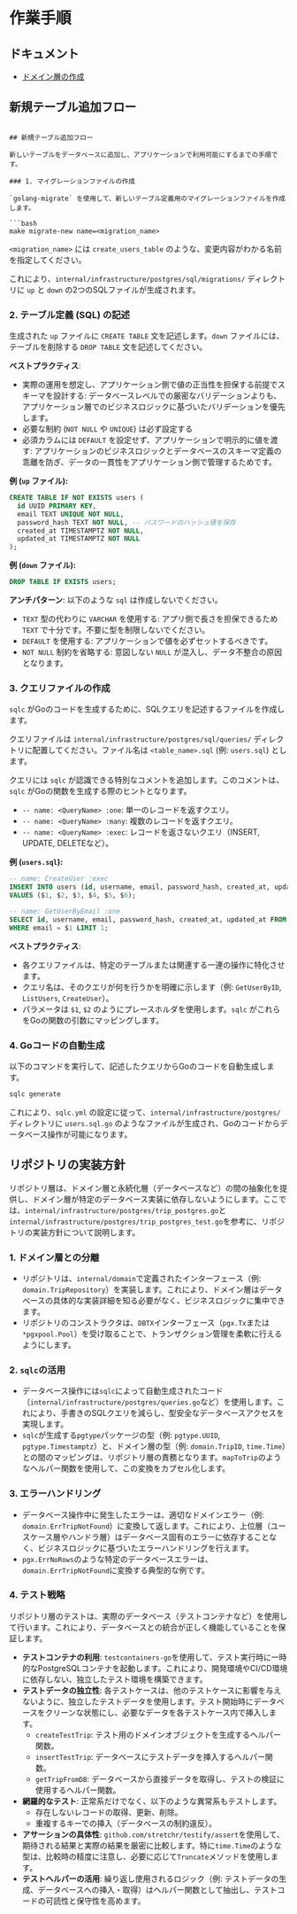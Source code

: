 # 作業手順

## ドキュメント

- [ドメイン層の作成](./domain.md)

## 新規テーブル追加フロー
```

## 新規テーブル追加フロー

新しいテーブルをデータベースに追加し、アプリケーションで利用可能にするまでの手順です。

### 1. マイグレーションファイルの作成

`golang-migrate` を使用して、新しいテーブル定義用のマイグレーションファイルを作成します。

```bash
make migrate-new name=<migration_name>
```

`<migration_name>` には `create_users_table` のような、変更内容がわかる名前を指定してください。

これにより、`internal/infrastructure/postgres/sql/migrations/` ディレクトリに `up` と `down` の2つのSQLファイルが生成されます。

### 2. テーブル定義 (SQL) の記述

生成された `up` ファイルに `CREATE TABLE` 文を記述します。`down` ファイルには、テーブルを削除する `DROP TABLE` 文を記述してください。

**ベストプラクティス**:
- 実際の運用を想定し、アプリケーション側で値の正当性を担保する前提でスキーマを設計する: データベースレベルでの厳密なバリデーションよりも、アプリケーション層でのビジネスロジックに基づいたバリデーションを優先します。
- 必要な制約 (`NOT NULL` や `UNIQUE`) は必ず設定する
- 必須カラムには `DEFAULT` を設定せず、アプリケーションで明示的に値を渡す: アプリケーションのビジネスロジックとデータベースのスキーマ定義の乖離を防ぎ、データの一貫性をアプリケーション側で管理するためです。

**例 (`up` ファイル):**
```sql
CREATE TABLE IF NOT EXISTS users (
  id UUID PRIMARY KEY,
  email TEXT UNIQUE NOT NULL,
  password_hash TEXT NOT NULL, -- パスワードのハッシュ値を保存
  created_at TIMESTAMPTZ NOT NULL,
  updated_at TIMESTAMPTZ NOT NULL
);
```

**例 (`down` ファイル):**
```sql
DROP TABLE IF EXISTS users;
```

**アンチパターン**:
以下のような `sql` は作成しないでください。

- `TEXT` 型の代わりに `VARCHAR` を使用する:
   アプリ側で長さを担保できるため `TEXT` で十分です。不要に型を制限しないでください。
- `DEFAULT` を使用する:
  アプリケーションで値を必ずセットするべきです。
- `NOT NULL` 制約を省略する:
  意図しない `NULL` が混入し、データ不整合の原因となります。

### 3. クエリファイルの作成

`sqlc` がGoのコードを生成するために、SQLクエリを記述するファイルを作成します。

クエリファイルは `internal/infrastructure/postgres/sql/queries/` ディレクトリに配置してください。ファイル名は `<table_name>.sql` (例: `users.sql`) とします。

クエリには `sqlc` が認識できる特別なコメントを追加します。このコメントは、`sqlc` がGoの関数を生成する際のヒントとなります。

-   `-- name: <QueryName> :one`: 単一のレコードを返すクエリ。
-   `-- name: <QueryName> :many`: 複数のレコードを返すクエリ。
-   `-- name: <QueryName> :exec`: レコードを返さないクエリ（INSERT, UPDATE, DELETEなど）。

**例 (`users.sql`):**
```sql
-- name: CreateUser :exec
INSERT INTO users (id, username, email, password_hash, created_at, updated_at)
VALUES ($1, $2, $3, $4, $5, $6);

-- name: GetUserByEmail :one
SELECT id, username, email, password_hash, created_at, updated_at FROM users
WHERE email = $1 LIMIT 1;
```

**ベストプラクティス**:
-   各クエリファイルは、特定のテーブルまたは関連する一連の操作に特化させます。
-   クエリ名は、そのクエリが何を行うかを明確に示します（例: `GetUserByID`, `ListUsers`, `CreateUser`）。
-   パラメータは `$1`, `$2` のようにプレースホルダを使用します。`sqlc` がこれらをGoの関数の引数にマッピングします。

### 4. Goコードの自動生成

以下のコマンドを実行して、記述したクエリからGoのコードを自動生成します。

```bash
sqlc generate
```

これにより、`sqlc.yml` の設定に従って、`internal/infrastructure/postgres/` ディレクトリに `users.sql.go` のようなファイルが生成され、Goのコードからデータベース操作が可能になります。

## リポジトリの実装方針

リポジトリ層は、ドメイン層と永続化層（データベースなど）の間の抽象化を提供し、ドメイン層が特定のデータベース実装に依存しないようにします。ここでは、`internal/infrastructure/postgres/trip_postgres.go`と`internal/infrastructure/postgres/trip_postgres_test.go`を参考に、リポジトリの実装方針について説明します。

### 1. ドメイン層との分離

-   リポジトリは、`internal/domain`で定義されたインターフェース（例: `domain.TripRepository`）を実装します。これにより、ドメイン層はデータベースの具体的な実装詳細を知る必要がなく、ビジネスロジックに集中できます。
-   リポジトリのコンストラクタは、`DBTX`インターフェース（`pgx.Tx`または`*pgxpool.Pool`）を受け取ることで、トランザクション管理を柔軟に行えるようにします。

### 2. `sqlc`の活用

-   データベース操作には`sqlc`によって自動生成されたコード（`internal/infrastructure/postgres/queries.go`など）を使用します。これにより、手書きのSQLクエリを減らし、型安全なデータベースアクセスを実現します。
-   `sqlc`が生成する`pgtype`パッケージの型（例: `pgtype.UUID`, `pgtype.Timestamptz`）と、ドメイン層の型（例: `domain.TripID`, `time.Time`）との間のマッピングは、リポジトリ層の責務となります。`mapToTrip`のようなヘルパー関数を使用して、この変換をカプセル化します。

### 3. エラーハンドリング

-   データベース操作中に発生したエラーは、適切なドメインエラー（例: `domain.ErrTripNotFound`）に変換して返します。これにより、上位層（ユースケース層やハンドラ層）はデータベース固有のエラーに依存することなく、ビジネスロジックに基づいたエラーハンドリングを行えます。
-   `pgx.ErrNoRows`のような特定のデータベースエラーは、`domain.ErrTripNotFound`に変換する典型的な例です。

### 4. テスト戦略

リポジトリ層のテストは、実際のデータベース（テストコンテナなど）を使用して行います。これにより、データベースとの統合が正しく機能していることを保証します。

-   **テストコンテナの利用**: `testcontainers-go`を使用して、テスト実行時に一時的なPostgreSQLコンテナを起動します。これにより、開発環境やCI/CD環境に依存しない、独立したテスト環境を構築できます。
-   **テストデータの独立性**: 各テストケースは、他のテストケースに影響を与えないように、独立したテストデータを使用します。テスト開始時にデータベースをクリーンな状態にし、必要なデータを各テストケース内で挿入します。
    -   `createTestTrip`: テスト用のドメインオブジェクトを生成するヘルパー関数。
    -   `insertTestTrip`: データベースにテストデータを挿入するヘルパー関数。
    -   `getTripFromDB`: データベースから直接データを取得し、テストの検証に使用するヘルパー関数。
-   **網羅的なテスト**: 正常系だけでなく、以下のような異常系もテストします。
    -   存在しないレコードの取得、更新、削除。
    -   重複するキーでの挿入（データベースの制約違反）。
-   **アサーションの具体性**: `github.com/stretchr/testify/assert`を使用して、期待される結果と実際の結果を厳密に比較します。特に`time.Time`のような型は、比較時の精度に注意し、必要に応じて`Truncate`メソッドを使用します。
-   **テストヘルパーの活用**: 繰り返し使用されるロジック（例: テストデータの生成、データベースへの挿入・取得）はヘルパー関数として抽出し、テストコードの可読性と保守性を高めます。

